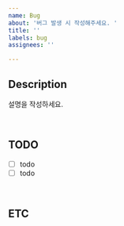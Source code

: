 ```yaml
---
name: Bug
about: '버그 발생 시 작성해주세요. '
title: ''
labels: bug
assignees: ''

---
```


## Description
설명을 작성하세요.

<br/>

## TODO
- [ ] todo
- [ ] todo

<br/>

## ETC
